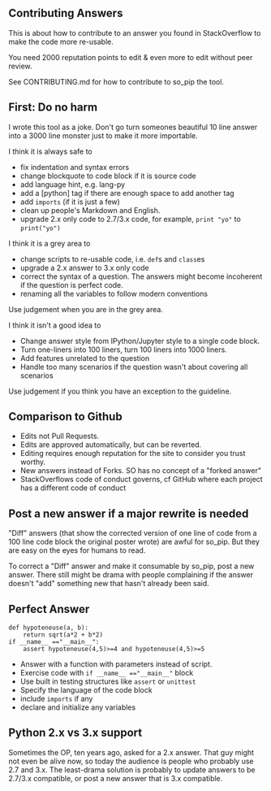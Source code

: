 Contributing Answers
--------------------
This is about how to contribute to an answer you found in StackOverflow to make the code more re-usable.

You need 2000 reputation points to edit & even more to edit without peer review.

See CONTRIBUTING.md for how to contribute to so_pip the tool.

First: Do no harm
-----------------
I wrote this tool as a joke. Don't go turn someones beautiful 10 line answer into a 3000 line monster just to
make it more importable.

I think it is always safe to
- fix indentation and syntax errors
- change blockquote to code block if it is source code
- add language hint, e.g. lang-py
- add a [python] tag if there are enough space to add another tag
- add `imports` (if it is just a few)
- clean up people's Markdown and English.
- upgrade 2.x only code to 2.7/3.x code, for example, `print "yo"` to `print("yo")`

I think it is a grey area to
- change scripts to re-usable code, i.e. `def`s and `class`es
- upgrade a 2.x answer to 3.x only code
- correct the syntax of a question. The answers might become incoherent if the question is perfect code.
- renaming all the variables to follow modern conventions

Use judgement when you are in the grey area.

I think it isn't a good idea to
- Change answer style from IPython/Jupyter style to a single code block.
- Turn one-liners into 100 liners, turn 100 liners into 1000 liners.
- Add features unrelated to the question
- Handle too many scenarios if the question wasn't about covering all scenarios

Use judgement if you think you have an exception to the guideline.

Comparison to Github
--------------------
- Edits not Pull Requests.
- Edits are approved automatically, but can be reverted.
- Editing requires enough reputation for the site to consider you trust worthy.
- New answers instead of Forks. SO has no concept of a "forked answer"
- StackOverflows code of conduct governs, cf GitHub where each project has a different code of conduct

Post a new answer if a major rewrite is needed
----------------------------------------------
"Diff" answers (that show the corrected version of one line of code from a 100 line code block the original poster wrote)
are awful for so_pip. But they are easy on the eyes for humans to read.

To correct a "Diff" answer and make it consumable by so_pip, post a new answer. There still might be drama with
people complaining if the answer doesn't "add" something new that hasn't already been said.

Perfect Answer
------------------
``` lang-py
def hypoteneuse(a, b):
    return sqrt(a*2 + b*2)
if __name__ =="__main__":
    assert hypoteneuse(4,5)>=4 and hypoteneuse(4,5)>=5
```
* Answer with a function with parameters instead of script.
* Exercise code with `if __name__ =="__main__"` block
* Use built in testing structures like `assert` or `unittest`
* Specify the language of the code block
* include `imports` if any
* declare and initialize any variables

Python 2.x vs 3.x support
-------------------------
Sometimes the OP, ten years ago, asked for a 2.x answer. That guy might not even be alive now, so today
the audience is people who probably use 2.7 and 3.x. The least-drama solution is probably to update answers
to be 2.7/3.x compatible, or post a new answer that is 3.x compatible.
